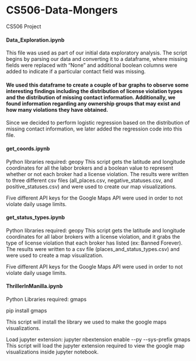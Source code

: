 # CS506-Data-Mongers
CS506 Project 

#### Data_Exploration.ipynb
This file was used as part of our initial data exploratory analysis. The script begins by parsing our data and converting it to a dataframe, where missing fields were replaced with “None” and additional boolean columns were added to indicate if a particular contact field was missing.

#### We used this dataframe to create a couple of bar graphs to observe some interesting findings including the distribution of license violation types and the distribution of missing contact information. Additionally, we found information regarding any ownership groups that may exist and how many violations they have obtained. 

Since we decided to perform logistic regression based on the distribution of missing contact information, we later added the regression code into this file. 

#### get_coords.ipynb
Python libraries required: geopy
This script gets the latitude and longitude coordinates for all the labor brokers and a boolean value to represent whether or not each broker had a license violation. The results were written to three different csv files (all_places.csv, negative_statuses.csv, and positive_statuses.csv) and were used to create our map visualizations.

Five different API keys for the Google Maps API were used in order to not violate daily usage limits. 

#### get_status_types.ipynb
Python libraries required: geopy
This script gets the latitude and longitude coordinates for all labor brokers with a license violation, and it grabs the type of license violation that each broker has listed (ex: Banned Forever). The results were written to a csv file (places_and_status_types.csv) and were used to create a map visualization. 

Five different API keys for the Google Maps API were used in order to not violate daily usage limits. 

#### ThrillerInManilla.ipynb
Python Libraries required: gmaps

pip install gmaps

This script will install the library we used to make the google maps visualizations.

Load jupyter extension:
jupyter nbextension enable --py --sys-prefix gmaps
This script will load the jupyter extension required to view the google map visualizations inside jupyter notebook.
